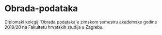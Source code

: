 # Obrada-podataka
Diplomski kolegij 'Obrada podataka'u zimskom semestru akademske godine 2019/20 na Fakultetu hrvatskih studija u Zagrebu. 
